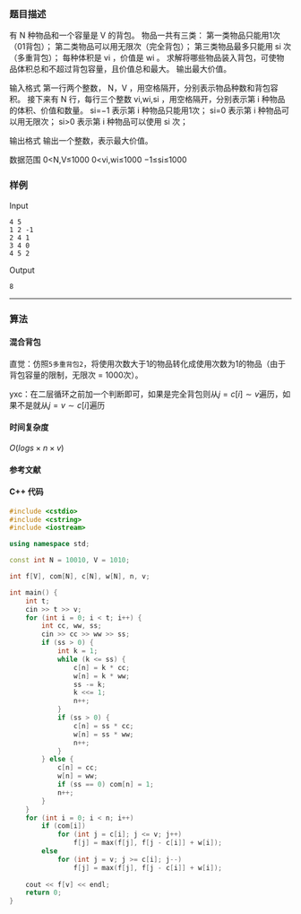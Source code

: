 ### 题目描述

有  N  种物品和一个容量是  V  的背包。
物品一共有三类：
第一类物品只能用1次（01背包）；
第二类物品可以用无限次（完全背包）；
第三类物品最多只能用  si  次（多重背包）；
每种体积是  vi ，价值是  wi 。
求解将哪些物品装入背包，可使物品体积总和不超过背包容量，且价值总和最大。
输出最大价值。

输入格式
第一行两个整数， N，V ，用空格隔开，分别表示物品种数和背包容积。
接下来有  N  行，每行三个整数  vi,wi,si ，用空格隔开，分别表示第  i  种物品的体积、价值和数量。
si=−1  表示第  i  种物品只能用1次；
si=0  表示第  i  种物品可以用无限次；
si>0  表示第  i  种物品可以使用  si  次；

输出格式
输出一个整数，表示最大价值。

数据范围
0<N,V≤1000 
0<vi,wi≤1000 
−1≤si≤1000

### 样例

Input

```
4 5
1 2 -1
2 4 1
3 4 0
4 5 2
```

Output

```
8
```

----------

### 算法
#### 混合背包

直觉：仿照`5多重背包2`，将使用次数大于1的物品转化成使用次数为1的物品（由于背包容量的限制，无限次 = 1000次）。

yxc：在二层循环之前加一个判断即可，如果是完全背包则从$j = c[i] \sim v$遍历，如果不是就从$j = v \sim c[i]$遍历

#### 时间复杂度

$O(logs \times n \times v)$

#### 参考文献

#### C++ 代码

``` cpp
#include <cstdio>
#include <cstring>
#include <iostream>

using namespace std;

const int N = 10010, V = 1010;

int f[V], com[N], c[N], w[N], n, v;

int main() {
    int t;
    cin >> t >> v;
    for (int i = 0; i < t; i++) {
        int cc, ww, ss;
        cin >> cc >> ww >> ss;
        if (ss > 0) {
            int k = 1;
            while (k <= ss) {
                c[n] = k * cc;
                w[n] = k * ww;
                ss -= k;
                k <<= 1;
                n++;
            }
            if (ss > 0) {
                c[n] = ss * cc;
                w[n] = ss * ww;
                n++;
            }
        } else {
            c[n] = cc;
            w[n] = ww;
            if (ss == 0) com[n] = 1;
            n++;
        }
    }
    for (int i = 0; i < n; i++)
        if (com[i])
            for (int j = c[i]; j <= v; j++)
                f[j] = max(f[j], f[j - c[i]] + w[i]);
        else 
            for (int j = v; j >= c[i]; j--)
                f[j] = max(f[j], f[j - c[i]] + w[i]);
    
    cout << f[v] << endl;
    return 0;
}
```